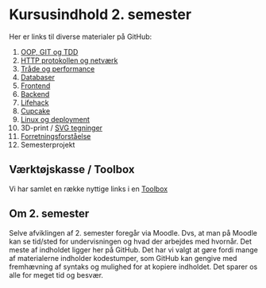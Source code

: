 # Kursusindhold 2. semester

Her er links til diverse materialer på GitHub:

1. [OOP, GIT og TDD](./oop_git_tdd/README.md)
2. [HTTP protokollen og netværk](./http_network/README.md)
3. [Tråde og performance](./threads/README.md)
4. [Databaser](./databases/README.md)
5. [Frontend](./webstack/frontend/README.md)
6. [Backend](./webstack/backend/README.md)
7. [Lifehack](./lifehack/README.md)
8. [Cupcake](./cupcake/README.md)
9. [Linux og deployment](./linux_and_deployment/README.md)
10. 3D-print / [SVG tegninger](./svg/README.md)
11. [Forretningsforståelse](./business/README.md)
12. Semesterprojekt

## Værktøjskasse / Toolbox

Vi har samlet en række nyttige links i en [Toolbox](toolbox/README.md)

## Om 2. semester

Selve afviklingen af 2. semester foregår via Moodle. Dvs, at man på Moodle kan se tid/sted for undervisningen og hvad der arbejdes med hvornår. Det meste af indholdet ligger her på GitHub. Det har vi valgt at gøre fordi mange af materialerne indholder kodestumper, som GitHub kan gengive med fremhævning af syntaks og mulighed for at kopiere indholdet. Det sparer os alle for meget tid og besvær.
